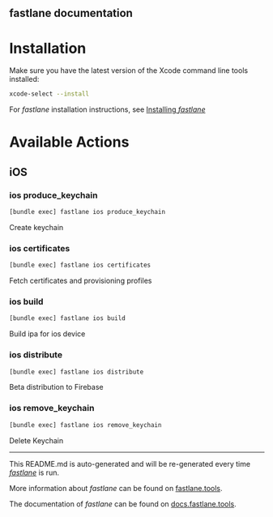 fastlane documentation
----

# Installation

Make sure you have the latest version of the Xcode command line tools installed:

```sh
xcode-select --install
```

For _fastlane_ installation instructions, see [Installing _fastlane_](https://docs.fastlane.tools/#installing-fastlane)

# Available Actions

## iOS

### ios produce_keychain

```sh
[bundle exec] fastlane ios produce_keychain
```

Create keychain

### ios certificates

```sh
[bundle exec] fastlane ios certificates
```

Fetch certificates and provisioning profiles

### ios build

```sh
[bundle exec] fastlane ios build
```

Build ipa for ios device

### ios distribute

```sh
[bundle exec] fastlane ios distribute
```

Beta distribution to Firebase

### ios remove_keychain

```sh
[bundle exec] fastlane ios remove_keychain
```

Delete Keychain

----

This README.md is auto-generated and will be re-generated every time [_fastlane_](https://fastlane.tools) is run.

More information about _fastlane_ can be found on [fastlane.tools](https://fastlane.tools).

The documentation of _fastlane_ can be found on [docs.fastlane.tools](https://docs.fastlane.tools).
